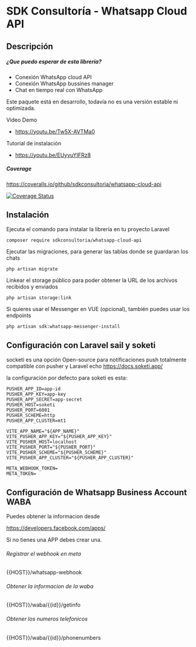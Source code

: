 SDK Consultoría - Whatsapp Cloud API
====

Descripción
------------
##### ¿Que puedo esperar de esta librería?
- Conexión WhatsApp cloud API
- Conexión WhatsApp bussines manager
- Chat en tiempo real con WhatsApp

Este paquete está en desarrollo, todavía no es una versión estable ni optimizada.

Video Demo

 - https://youtu.be/Tw5X-AVTMa0

Tutorial de instalación

 - https://youtu.be/EUyvuYIFRz8

##### Coverage

https://coveralls.io/github/sdkconsultoria/whatsapp-cloud-api

[![Coverage Status](https://coveralls.io/repos/github/sdkconsultoria/whatsapp-cloud-api/badge.svg?branch=develop)](https://coveralls.io/github/sdkconsultoria/whatsapp-cloud-api?branch=develop)

Instalación
------------
Ejecuta el comando para instalar la librería en tu proyecto Laravel

```
composer require sdkconsultoria/whatsapp-cloud-api
```

Ejecutar las migraciones, para generar las tablas donde se guardaran los chats
```
php artisan migrate
```

Linkear el storage público para poder obtener la URL de los archivos recibidos y enviados

```
php artisan storage:link
```

Si quieres usar el Messenger en VUE (opcional), también puedes usar los endpoints
```
php artisan sdk:whatsapp-messenger-install
```

Configuración con Laravel sail y soketi
------------

socketi es una opción Open-source para notificaciones push totalmente compatible con pusher y Laravel echo https://docs.soketi.app/

la configuración por defecto para soketi es esta:
```
PUSHER_APP_ID=app-id
PUSHER_APP_KEY=app-key
PUSHER_APP_SECRET=app-secret
PUSHER_HOST=soketi
PUSHER_PORT=6001
PUSHER_SCHEME=http
PUSHER_APP_CLUSTER=mt1

VITE_APP_NAME="${APP_NAME}"
VITE_PUSHER_APP_KEY="${PUSHER_APP_KEY}"
VITE_PUSHER_HOST=localhost
VITE_PUSHER_PORT="${PUSHER_PORT}"
VITE_PUSHER_SCHEME="${PUSHER_SCHEME}"
VITE_PUSHER_APP_CLUSTER="${PUSHER_APP_CLUSTER}"

META_WEBHOOK_TOKEN=
META_TOKEN=
```

Configuración de Whatsapp Business Account WABA
------------

Puedes obtener la informacion desde

https://developers.facebook.com/apps/

Si no tienes una APP debes crear una.

###### Registrar el webhook en meta

{{HOST}}/whatsapp-webhook

###### Obtener la informacion de la waba
{{HOST}}/waba/{{id}}/getinfo

###### Obtener los numeros telefonicos
{{HOST}}/waba/{{id}}/phonenumbers

